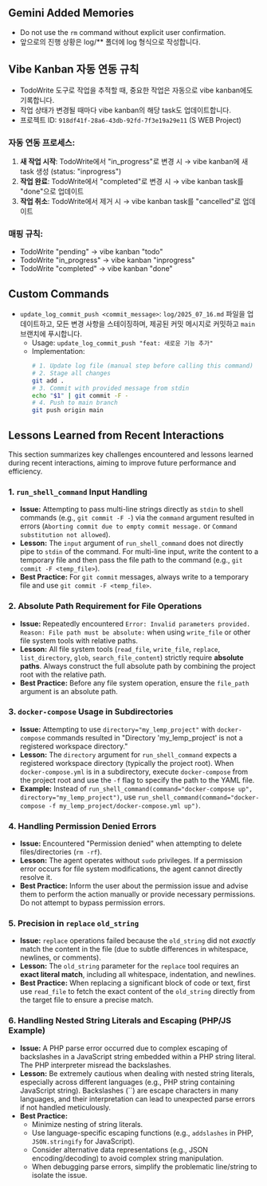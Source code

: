 ## Gemini Added Memories
- Do not use the `rm` command without explicit user confirmation.
- 앞으로의 진행 상황은 log/** 폴더에 log 형식으로 작성합니다.

## Vibe Kanban 자동 연동 규칙
- TodoWrite 도구로 작업을 추적할 때, 중요한 작업은 자동으로 vibe kanban에도 기록합니다.
- 작업 상태가 변경될 때마다 vibe kanban의 해당 task도 업데이트합니다.
- 프로젝트 ID: `918df41f-28a6-43db-92fd-7f3e19a29e11` (S WEB Project)

### 자동 연동 프로세스:
1. **새 작업 시작**: TodoWrite에서 "in_progress"로 변경 시 → vibe kanban에 새 task 생성 (status: "inprogress")
2. **작업 완료**: TodoWrite에서 "completed"로 변경 시 → vibe kanban task를 "done"으로 업데이트
3. **작업 취소**: TodoWrite에서 제거 시 → vibe kanban task를 "cancelled"로 업데이트

### 매핑 규칙:
- TodoWrite "pending" → vibe kanban "todo"
- TodoWrite "in_progress" → vibe kanban "inprogress" 
- TodoWrite "completed" → vibe kanban "done"

## Custom Commands
- `update_log_commit_push <commit_message>`: `log/2025_07_16.md` 파일을 업데이트하고, 모든 변경 사항을 스테이징하며, 제공된 커밋 메시지로 커밋하고 `main` 브랜치에 푸시합니다.
  - Usage: `update_log_commit_push "feat: 새로운 기능 추가"`
  - Implementation:
    ```bash
    # 1. Update log file (manual step before calling this command)
    # 2. Stage all changes
    git add .
    # 3. Commit with provided message from stdin
    echo "$1" | git commit -F -
    # 4. Push to main branch
    git push origin main
    ```

## Lessons Learned from Recent Interactions

This section summarizes key challenges encountered and lessons learned during recent interactions, aiming to improve future performance and efficiency.

### 1. `run_shell_command` Input Handling

-   **Issue:** Attempting to pass multi-line strings directly as `stdin` to shell commands (e.g., `git commit -F -`) via the `command` argument resulted in errors (`Aborting commit due to empty commit message.` or `Command substitution not allowed`).
-   **Lesson:** The `input` argument of `run_shell_command` does not directly pipe to `stdin` of the command. For multi-line input, write the content to a temporary file and then pass the file path to the command (e.g., `git commit -F <temp_file>`).
-   **Best Practice:** For `git commit` messages, always write to a temporary file and use `git commit -F <temp_file>`.

### 2. Absolute Path Requirement for File Operations

-   **Issue:** Repeatedly encountered `Error: Invalid parameters provided. Reason: File path must be absolute:` when using `write_file` or other file system tools with relative paths.
-   **Lesson:** All file system tools (`read_file`, `write_file`, `replace`, `list_directory`, `glob`, `search_file_content`) strictly require **absolute paths**. Always construct the full absolute path by combining the project root with the relative path.
-   **Best Practice:** Before any file system operation, ensure the `file_path` argument is an absolute path.

### 3. `docker-compose` Usage in Subdirectories

-   **Issue:** Attempting to use `directory="my_lemp_project"` with `docker-compose` commands resulted in "Directory 'my_lemp_project' is not a registered workspace directory."
-   **Lesson:** The `directory` argument for `run_shell_command` expects a registered workspace directory (typically the project root). When `docker-compose.yml` is in a subdirectory, execute `docker-compose` from the project root and use the `-f` flag to specify the path to the YAML file.
-   **Example:** Instead of `run_shell_command(command="docker-compose up", directory="my_lemp_project")`, use `run_shell_command(command="docker-compose -f my_lemp_project/docker-compose.yml up")`.

### 4. Handling Permission Denied Errors

-   **Issue:** Encountered "Permission denied" when attempting to delete files/directories (`rm -rf`).
-   **Lesson:** The agent operates without `sudo` privileges. If a permission error occurs for file system modifications, the agent cannot directly resolve it.
-   **Best Practice:** Inform the user about the permission issue and advise them to perform the action manually or provide necessary permissions. Do not attempt to bypass permission errors.

### 5. Precision in `replace` `old_string`

-   **Issue:** `replace` operations failed because the `old_string` did not *exactly* match the content in the file (due to subtle differences in whitespace, newlines, or comments).
-   **Lesson:** The `old_string` parameter for the `replace` tool requires an **exact literal match**, including all whitespace, indentation, and newlines.
-   **Best Practice:** When replacing a significant block of code or text, first use `read_file` to fetch the exact content of the `old_string` directly from the target file to ensure a precise match.

### 6. Handling Nested String Literals and Escaping (PHP/JS Example)

-   **Issue:** A PHP parse error occurred due to complex escaping of backslashes in a JavaScript string embedded within a PHP string literal. The PHP interpreter misread the backslashes.
-   **Lesson:** Be extremely cautious when dealing with nested string literals, especially across different languages (e.g., PHP string containing JavaScript string). Backslashes (``) are escape characters in many languages, and their interpretation can lead to unexpected parse errors if not handled meticulously.
-   **Best Practice:**
    *   Minimize nesting of string literals.
    *   Use language-specific escaping functions (e.g., `addslashes` in PHP, `JSON.stringify` for JavaScript).
    *   Consider alternative data representations (e.g., JSON encoding/decoding) to avoid complex string manipulation.
    *   When debugging parse errors, simplify the problematic line/string to isolate the issue.

```